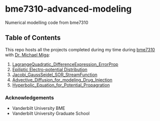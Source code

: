 # bme7310-advanced-modeling
Numerical modelling code from bme7310

## Table of Contents

This repo hosts all the projects completed during my time during [bme7310](https://www.coursicle.com/vanderbilt/courses/BME/7310/) with [Dr. Michael Miga](https://engineering.vanderbilt.edu/bio/michael-miga):
1. [LagrangeQuadratic_DifferenceExpression_ErrorProp](https://github.com/KhaiTTNguyen/bme7310-advanced-modeling/tree/main/lab1_larange_quadratic)
2. [Epiliptic Electro-potential Distribution](https://github.com/KhaiTTNguyen/bme7310-advanced-modeling/tree/main/lab2_FDM)
3. [Jacobi_GaussSeidel_SOR_StreamFunction](https://github.com/KhaiTTNguyen/bme7310-advanced-modeling/tree/main/lab3_SOR_StreamFunction)
4. [Advective_Diffusion_for_modeling_Drug_Injection](https://github.com/KhaiTTNguyen/bme7310-advanced-modeling/tree/main/lab4_%20advective_diffusion_drug_injection)
5. [Hyperbolic_Equation_for_Potential_Propagration](https://github.com/KhaiTTNguyen/bme7310-advanced-modeling/tree/main/lab5_hyperbolic)
### Acknowledgements
* Vanderbilt University BME
* Vanderbilt University Graduate School
